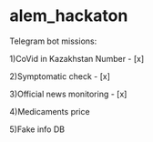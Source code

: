 # alem_hackaton
Telegram bot missions:

1)CoVid in Kazakhstan Number - [x]

2)Symptomatic check - [x]

3)Official news monitoring - [x]

4)Medicaments price

5)Fake info DB
